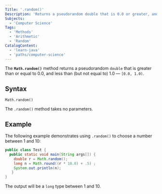 ```yaml
---
Title: '.random()'
Description: 'Returns a pseudorandom double that is 0.0 or greater, and less than 1.0.'
Subjects:
  - 'Computer Science'
Tags:
  - 'Methods'
  - 'Arithmetic'
  - 'Random'
CatalogContent:
  - 'learn-java'
  - 'paths/computer-science'
---
```


The **`Math.random()`** method returns a pseudorandom `double` that is greater than or equal to 0.0, and less than (but not equal to) 1.0 &mdash; `[0.0, 1.0)`.

## Syntax

```pseudo
Math.random()
```

The `.random()` method takes no parameters.

## Example

The following example demonstrates using `.random()` to choose a number between 1 and 10:

```java
public class Test {
  public static void main(String args[]) {
    double r = Math.random();
    long n = Math.round((r * 10.0) + .5) ;
    System.out.println(n);
   }
}
```

The output will be a `long` type between 1 and 10.

